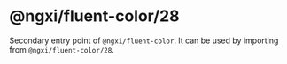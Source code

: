 # @ngxi/fluent-color/28

Secondary entry point of `@ngxi/fluent-color`. It can be used by importing from `@ngxi/fluent-color/28`.
